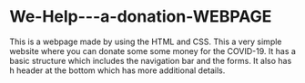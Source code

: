 # We-Help---a-donation-WEBPAGE
This is a webpage made by using the HTML and CSS. This a very simple website where you can donate some some money for the COVID-19. It has a basic structure which includes the navigation bar and the forms. It also has h header at the bottom which has more additional details.
